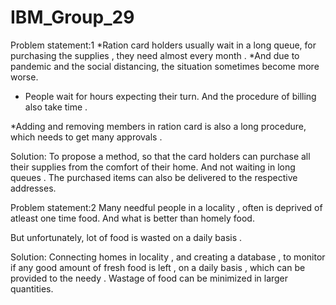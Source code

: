 # IBM_Group_29

Problem statement:1
*Ration card holders usually wait in a long queue,  for purchasing the supplies , they need almost every month . 
*And due to pandemic and the social distancing,  the situation sometimes become more worse. 

* People wait for hours  expecting their turn. And the procedure of billing also take time .

*Adding and removing members in ration card is also a long procedure, which needs to get many approvals .

Solution: 
To propose a method,  so that the card holders can purchase all their supplies from the comfort of their home. And not waiting in long queues .
The purchased items can also be delivered to the respective addresses.


Problem statement:2
 Many needful people in a locality , often is deprived of atleast one time food. 
And what is better than homely food.

But unfortunately,  lot of food is wasted on a daily basis . 

Solution:
Connecting homes in  locality , and creating a database ,  to monitor  if any good amount of  fresh food is left , on a daily basis , which can be provided to the needy . 
Wastage of food can be minimized in larger quantities.
